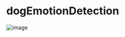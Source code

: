 # dogEmotionDetection

![image](https://github.com/user-attachments/assets/3e1573ee-c2a6-4c3e-a17e-7c71324427cc)
